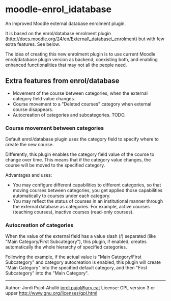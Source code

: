 # moodle-enrol\_idatabase

An improved Moodle external database enrolment plugin.

It is based on the enrol/database enrolment plugin 
(http://docs.moodle.org/24/en/External\_database\_enrolment)
but with few extra features. See below.

The idea of creating this new enrolment plugin is to use current
Moodle enrol/database plugin version as backend, coexisting both,
and enabling enhanced functionalities that may not all the people need.


## Extra features from enrol/database

* Movement of the course between categories, 
  when the external category field value changes.
* Course movement to a "Deleted courses" category when external course disappears.
* Autocreation of categories and subcategories. TODO.


### Course movement between categories

Default enrol/database plugin uses the category field to specify
where to create the new course.

Differently, this plugin enables the category field value of the course to change
over time. This means that if the category value changes, the course will be
moved to the specified category.

Advantages and uses:

* You may configure different capabilities to different categories, so that
  moving courses between categories, you get applied those capabilities automatically
  to courses under each category.
* You may reflect the status of courses in an institutional manner
  through the external database as categories. For example, 
  active courses (teaching courses), inactive courses (read-only courses).


### Autocreation of categories

When the value of the external field has a value slash (/) separated
(like "Main Category/First Subcategory"), this plugin, if enabled,
creates automatically the whole hierarchy of specified categories.

Following the example, if the actual value is 
"Main Category/First Subcategory" and category autocreation is enabled,
this plugin will create "Main Category" into the specified default category,
and then "First Subcategory" into the "Main Category".


---

Author: Jordi Pujol-Ahulló jordi.pujol@urv.cat
License: GPL version 3 or upper http://www.gnu.org/licenses/gpl.html


